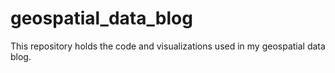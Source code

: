 # geospatial_data_blog
This repository holds the code and visualizations used in my geospatial data blog.

